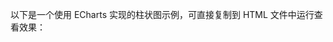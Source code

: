 以下是一个使用 ECharts 实现的柱状图示例，可直接复制到 HTML 文件中运行查看效果：
<!DOCTYPE html>
<html>
<head>
    <meta charset="utf-8">
    <title>ECharts 柱状图示例</title>
    <!-- 引入 ECharts 库 -->
    <script src="https://cdn.jsdelivr.net/npm/echarts@5.4.3/dist/echarts.min.js"></script>
</head>
<body>
    <!-- 为 ECharts 准备一个具备大小的 DOM 容器 -->
    <div id="main" style="width: 800px; height: 500px;"></div>
    <script type="text/javascript">
        // 初始化 ECharts 实例
        const myChart = echarts.init(document.getElementById('main'));

        // 图表配置项
        const option = {
            title: {
                text: '月度销售额统计',
                left: 'center'
            },
            tooltip: {
                trigger: 'axis',
                axisPointer: {
                    type: 'shadow'
                }
            },
            legend: {
                data: ['销售额(万元)'],
                bottom: 10
            },
            grid: {
                left: '3%',
                right: '4%',
                bottom: '15%',
                top: 60,
                containLabel: true
            },
            xAxis: {
                type: 'category',
                data: ['1月', '2月', '3月', '4月', '5月', '6月', '7月', '8月', '9月', '10月', '11月', '12月'],
                axisLabel: {
                    interval: 0,
                    rotate: 30
                }
            },
            yAxis: {
                type: 'value',
                name: '销售额(万元)',
                min: 0,
                splitLine: {
                    lineStyle: {
                        type: 'dashed'
                    }
                }
            },
            series: [
                {
                    name: '销售额(万元)',
                    type: 'bar',
                    data: [120, 200, 150, 80, 70, 110, 130, 180, 220, 190, 250, 300],
                    itemStyle: {
                        color: new echarts.graphic.LinearGradient(0, 0, 0, 1, [
                            { offset: 0, color: '#409EFF' },
                            { offset: 1, color: '#67C23A' }
                        ])
                    },
                    barWidth: 30,
                    emphasis: {
                        focus: 'series',
                        itemStyle: {
                            shadowBlur: 10,
                            shadowColor: 'rgba(0, 0, 0, 0.3)'
                        }
                    }
                }
            ]
        };

        // 渲染图表
        myChart.setOption(option);

        // 响应窗口大小变化
        window.addEventListener('resize', function() {
            myChart.resize();
        });
    </script>
</body>
</html>

